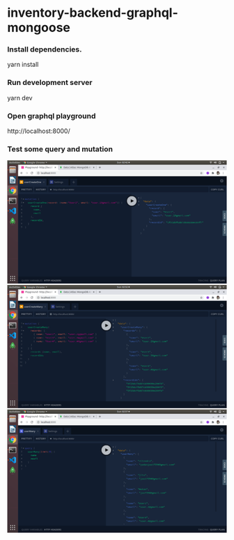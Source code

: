 # inventory-backend-graphql-mongoose

### Install dependencies.
yarn install
### Run development server
yarn dev

### Open graphql playground

http://localhost:8000/

### Test some query and mutation

<img src="https://github.com/jitendra-yadav7394/inventory-backend-graphql-mongoose/blob/master/images/createOneEntry.png" />
<img src="https://github.com/jitendra-yadav7394/inventory-backend-graphql-mongoose/blob/master/images/createManyEntry.png" />
<img src="https://github.com/jitendra-yadav7394/inventory-backend-graphql-mongoose/blob/master/images/getManyEntry.png" />
